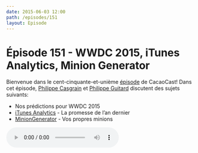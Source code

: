 ```yaml
---
date: 2015-06-03 12:00
path: /episodes/151
layout: Episode
---
```

# Épisode 151 - WWDC 2015, iTunes Analytics, Minion Generator
<p>Bienvenue dans le cent-cinquante-et-unième <a href="https://archive.org/download/cacaocast/cacaocast_151.m4a" title="CacaoCast Episode 151">épisode</a> de CacaoCast! Dans cet épisode, <a href="http://www.twitter.com/philippec" title="Philippe Casgrain sur Twitter">Philippe Casgrain</a> et <a href="http://www.twitter.com/philippeguitard" title="Philippe Guitard sur Twitter">Philippe Guitard</a> discutent des sujets suivants:</p>
<ul><li>Nos prédictions pour WWDC 2015</li>
<li><a href="http://analytics.itunes.apple.com" title="iTunes Analytics">iTunes Analytics</a> - La promesse de l’an dernier</li>
<li><a href="http://vojtastavik.com/2015/05/21/minion-generator/" title="MinionGenerator">MinionGenerator</a> - Vos propres minions</li>
</ul>
<p><audio controls><source src="https://archive.org/download/cacaocast/cacaocast_151.m4a" type="audio/mpeg"><source src="https://archive.org/download/cacaocast/cacaocast_151.m4a" type="audio/mp4">Votre navigateur ne supporte pas l'élément audio / Your browser does not support the audio element.</audio></p>
